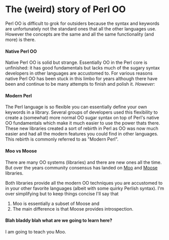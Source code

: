 # The (weird) story of Perl OO

Perl OO is difficult to grok for outsiders because the syntax and keywords are
unfortunately not the standard ones that all the other languages use.  However
the concepts are the same and all the same functionality (and more) is there.

#### Native Perl OO
Native Perl OO is solid but strange.  Essentially OO in the Perl core is
unfinished: it has good fundamentals but lacks much of the sugary syntax
developers in other languages are accustomed to.  For various reasons native
Perl OO has been stuck in this limbo for years although there have been and
continue to be many attempts to finish and polish it.  *However:*

#### Modern Perl
The Perl language is so flexible you can essentially define your
own keywords in a library.  Several groups of developers used this
flexibility to create a (somewhat) more normal OO sugar syntax on top of Perl's
native OO fundamentals which make it much easier to use the power thats there.  
These new libraries created a sort of rebirth in Perl as OO was now much
easier and had all the modern features you could find in other languages.  This
rebirth is commonly referred to as "Modern Perl".

#### Moo vs Moose
There are many OO systems (libraries) and there are new ones all the time.  But
over the years community consensus has landed on
[Moo](https://metacpan.org/pod/Moo) and [Moose](https://metacpan.org/pod/Moose)
libraries.  

Both libraries provide all the modern OO techniques you are
accustomed to in your other favorite languages (albeit with some quirky Perlish
syntax).  I'm over simplifying but to keep things concise I'll say that

1. Moo is essentially a subset of Moose and 
2. The main difference is that Moose provides introspection. 

#### Blah bladdy blah what are we going to learn here?
I am going to teach you Moo.

